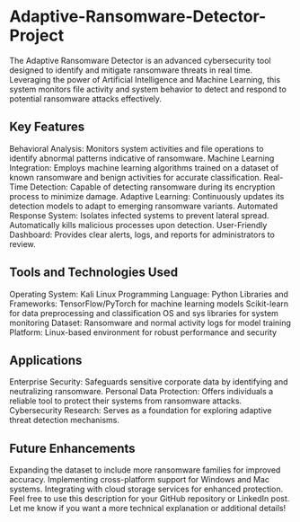 # Adaptive-Ransomware-Detector-Project
The Adaptive Ransomware Detector is an advanced cybersecurity tool designed to identify and mitigate ransomware threats in real time. Leveraging the power of Artificial Intelligence and Machine Learning, this system monitors file activity and system behavior to detect and respond to potential ransomware attacks effectively.

## Key Features
Behavioral Analysis: Monitors system activities and file operations to identify abnormal patterns indicative of ransomware.
Machine Learning Integration: Employs machine learning algorithms trained on a dataset of known ransomware and benign activities for accurate classification.
Real-Time Detection: Capable of detecting ransomware during its encryption process to minimize damage.
Adaptive Learning: Continuously updates its detection models to adapt to emerging ransomware variants.
Automated Response System:
Isolates infected systems to prevent lateral spread.
Automatically kills malicious processes upon detection.
User-Friendly Dashboard: Provides clear alerts, logs, and reports for administrators to review.

## Tools and Technologies Used
Operating System: Kali Linux
Programming Language: Python
Libraries and Frameworks:
TensorFlow/PyTorch for machine learning models
Scikit-learn for data preprocessing and classification
OS and sys libraries for system monitoring
Dataset: Ransomware and normal activity logs for model training
Platform: Linux-based environment for robust performance and security


## Applications
Enterprise Security: Safeguards sensitive corporate data by identifying and neutralizing ransomware.
Personal Data Protection: Offers individuals a reliable tool to protect their systems from ransomware attacks.
Cybersecurity Research: Serves as a foundation for exploring adaptive threat detection mechanisms.


## Future Enhancements
Expanding the dataset to include more ransomware families for improved accuracy.
Implementing cross-platform support for Windows and Mac systems.
Integrating with cloud storage services for enhanced protection.
Feel free to use this description for your GitHub repository or LinkedIn post. Let me know if you want a more technical explanation or additional details!
